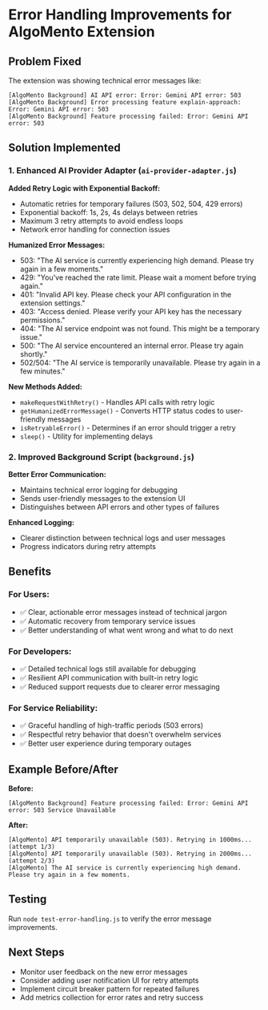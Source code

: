 # Error Handling Improvements for AlgoMento Extension

## Problem Fixed
The extension was showing technical error messages like:
```
[AlgoMento Background] AI API error: Error: Gemini API error: 503
[AlgoMento Background] Error processing feature explain-approach: Error: Gemini API error: 503
[AlgoMento Background] Feature processing failed: Error: Gemini API error: 503
```

## Solution Implemented

### 1. Enhanced AI Provider Adapter (`ai-provider-adapter.js`)

**Added Retry Logic with Exponential Backoff:**
- Automatic retries for temporary failures (503, 502, 504, 429 errors)
- Exponential backoff: 1s, 2s, 4s delays between retries
- Maximum 3 retry attempts to avoid endless loops
- Network error handling for connection issues

**Humanized Error Messages:**
- 503: "The AI service is currently experiencing high demand. Please try again in a few moments."
- 429: "You've reached the rate limit. Please wait a moment before trying again."
- 401: "Invalid API key. Please check your API configuration in the extension settings."
- 403: "Access denied. Please verify your API key has the necessary permissions."
- 404: "The AI service endpoint was not found. This might be a temporary issue."
- 500: "The AI service encountered an internal error. Please try again shortly."
- 502/504: "The AI service is temporarily unavailable. Please try again in a few minutes."

**New Methods Added:**
- `makeRequestWithRetry()` - Handles API calls with retry logic
- `getHumanizedErrorMessage()` - Converts HTTP status codes to user-friendly messages
- `isRetryableError()` - Determines if an error should trigger a retry
- `sleep()` - Utility for implementing delays

### 2. Improved Background Script (`background.js`)

**Better Error Communication:**
- Maintains technical error logging for debugging
- Sends user-friendly messages to the extension UI
- Distinguishes between API errors and other types of failures

**Enhanced Logging:**
- Clearer distinction between technical logs and user messages
- Progress indicators during retry attempts

## Benefits

### For Users:
- ✅ Clear, actionable error messages instead of technical jargon
- ✅ Automatic recovery from temporary service issues
- ✅ Better understanding of what went wrong and what to do next

### For Developers:
- ✅ Detailed technical logs still available for debugging
- ✅ Resilient API communication with built-in retry logic
- ✅ Reduced support requests due to clearer error messaging

### For Service Reliability:
- ✅ Graceful handling of high-traffic periods (503 errors)
- ✅ Respectful retry behavior that doesn't overwhelm services
- ✅ Better user experience during temporary outages

## Example Before/After

**Before:**
```
[AlgoMento Background] Feature processing failed: Error: Gemini API error: 503 Service Unavailable
```

**After:**
```
[AlgoMento] API temporarily unavailable (503). Retrying in 1000ms... (attempt 1/3)
[AlgoMento] API temporarily unavailable (503). Retrying in 2000ms... (attempt 2/3)
[AlgoMento] The AI service is currently experiencing high demand. Please try again in a few moments.
```

## Testing
Run `node test-error-handling.js` to verify the error message improvements.

## Next Steps
- Monitor user feedback on the new error messages
- Consider adding user notification UI for retry attempts
- Implement circuit breaker pattern for repeated failures
- Add metrics collection for error rates and retry success
